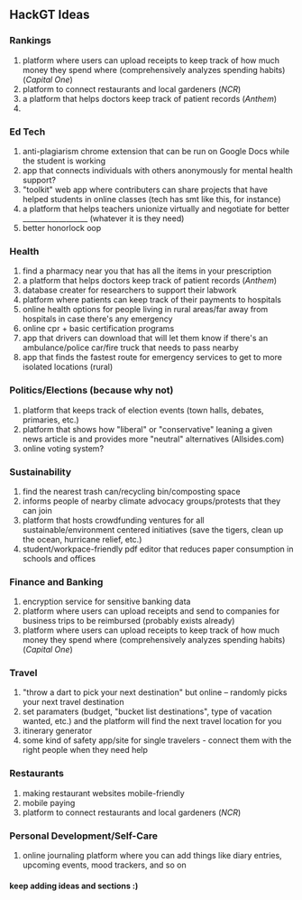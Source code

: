 ## HackGT Ideas

### Rankings
1. platform where users can upload receipts to keep track of how much money they spend where (comprehensively analyzes spending habits) (*Capital One*) 
2. platform to connect restaurants and local gardeners (*NCR*)
3. a platform that helps doctors keep track of patient records (*Anthem*)
4. 

### Ed Tech
1. anti-plagiarism chrome extension that can be run on Google Docs while the student is working
2. app that connects individuals with others anonymously for mental health support?
3. "toolkit" web app where contributers can share projects that have helped students in online classes (tech has smt like this, for instance)
4. a platform that helps teachers unionize virtually and negotiate for better __________________ (whatever it is they need)
5. better honorlock oop

### Health
1. find a pharmacy near you that has all the items in your prescription
2. a platform that helps doctors keep track of patient records (*Anthem*)
3. database creater for researchers to support their labwork
4. platform where patients can keep track of their payments to hospitals
5. online health options for people living in rural areas/far away from hospitals in case there's any emergency
6. online cpr + basic certification programs
7. app that drivers can download that will let them know if there's an ambulance/police car/fire truck that needs to pass nearby
8. app that finds the fastest route for emergency services to get to more isolated locations (rural)

### Politics/Elections (because why not)
1. platform that keeps track of election events (town halls, debates, primaries, etc.)
2. platform that shows how "liberal" or "conservative" leaning a given news article is and provides more "neutral" alternatives (Allsides.com)
3. online voting system?

### Sustainability
1. find the nearest trash can/recycling bin/composting space
2. informs people of nearby climate advocacy groups/protests that they can join
3. platform that hosts crowdfunding ventures for all sustainable/environment centered initiatives (save the tigers, clean up the ocean, hurricane relief, etc.)
4. student/workpace-friendly pdf editor that reduces paper consumption in schools and offices

### Finance and Banking
1. encryption service for sensitive banking data
2. platform where users can upload receipts and send to companies for business trips to be reimbursed (probably exists already)
3. platform where users can upload receipts to keep track of how much money they spend where (comprehensively analyzes spending habits) (*Capital One*) 

### Travel
1. "throw a dart to pick your next destination" but online – randomly picks your next travel destination
2. set paramaters (budget, "bucket list destinations", type of vacation wanted, etc.) and the platform will find the next travel location for you
3. itinerary generator
4. some kind of safety app/site for single travelers - connect them with the right people when they need help

### Restaurants
1. making restaurant websites mobile-friendly
2. mobile paying
3. platform to connect restaurants and local gardeners (*NCR*)

### Personal Development/Self-Care
1. online journaling platform where you can add things like diary entries, upcoming events, mood trackers, and so on

#### keep adding ideas and sections :)
